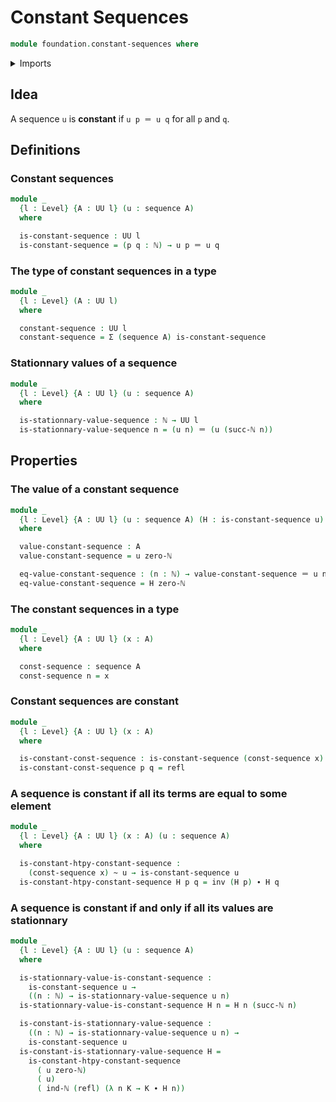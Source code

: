 # Constant Sequences

```agda
module foundation.constant-sequences where
```

<details><summary>Imports</summary>

```agda
open import elementary-number-theory.natural-numbers

open import foundation.dependent-pair-types
open import foundation.homotopies
open import foundation.identity-types
open import foundation.sequences
open import foundation.universe-levels
```

</details>

## Idea

A sequence `u` is **constant** if `u p ＝ u q` for all `p` and `q`.

## Definitions

### Constant sequences

```agda
module _
  {l : Level} {A : UU l} (u : sequence A)
  where

  is-constant-sequence : UU l
  is-constant-sequence = (p q : ℕ) → u p ＝ u q
```

### The type of constant sequences in a type

```agda
module _
  {l : Level} (A : UU l)
  where

  constant-sequence : UU l
  constant-sequence = Σ (sequence A) is-constant-sequence
```

### Stationnary values of a sequence

```agda
module _
  {l : Level} {A : UU l} (u : sequence A)
  where

  is-stationnary-value-sequence : ℕ → UU l
  is-stationnary-value-sequence n = (u n) ＝ (u (succ-ℕ n))
```

## Properties

### The value of a constant sequence

```agda
module _
  {l : Level} {A : UU l} (u : sequence A) (H : is-constant-sequence u)
  where

  value-constant-sequence : A
  value-constant-sequence = u zero-ℕ

  eq-value-constant-sequence : (n : ℕ) → value-constant-sequence ＝ u n
  eq-value-constant-sequence = H zero-ℕ
```

### The constant sequences in a type

```agda
module _
  {l : Level} {A : UU l} (x : A)
  where

  const-sequence : sequence A
  const-sequence n = x
```

### Constant sequences are constant

```agda
module _
  {l : Level} {A : UU l} (x : A)
  where

  is-constant-const-sequence : is-constant-sequence (const-sequence x)
  is-constant-const-sequence p q = refl
```

### A sequence is constant if all its terms are equal to some element

```agda
module _
  {l : Level} {A : UU l} (x : A) (u : sequence A)
  where

  is-constant-htpy-constant-sequence :
    (const-sequence x) ~ u → is-constant-sequence u
  is-constant-htpy-constant-sequence H p q = inv (H p) ∙ H q
```

### A sequence is constant if and only if all its values are stationnary

```agda
module _
  {l : Level} {A : UU l} (u : sequence A)
  where

  is-stationnary-value-is-constant-sequence :
    is-constant-sequence u →
    ((n : ℕ) → is-stationnary-value-sequence u n)
  is-stationnary-value-is-constant-sequence H n = H n (succ-ℕ n)

  is-constant-is-stationnary-value-sequence :
    ((n : ℕ) → is-stationnary-value-sequence u n) →
    is-constant-sequence u
  is-constant-is-stationnary-value-sequence H =
    is-constant-htpy-constant-sequence
      ( u zero-ℕ)
      ( u)
      ( ind-ℕ (refl) (λ n K → K ∙ H n))
```
